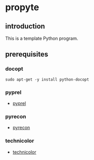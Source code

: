 # propyte

## introduction

This is a template Python program.

## prerequisites

### docopt

    sudo apt-get -y install python-docopt

### pyprel

- [pyprel](https://github.com/wdbm/pyprel)

### pyrecon

- [pyrecon](https://github.com/wdbm/pyrecon)

### technicolor

- [technicolor](https://github.com/wdbm/technicolor)
